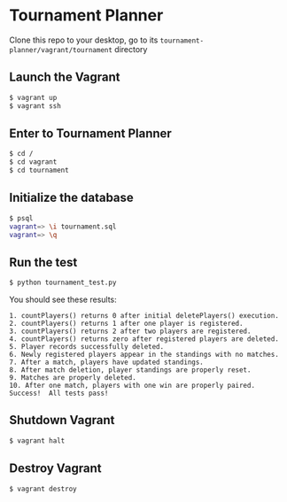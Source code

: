# Tournament Planner
Clone this repo to your desktop, go to its `tournament-planner/vagrant/tournament` directory

## Launch the Vagrant
```bash
$ vagrant up
$ vagrant ssh
```
## Enter to Tournament Planner
```bash
$ cd /
$ cd vagrant
$ cd tournament
```

## Initialize the database
```bash
$ psql
vagrant=> \i tournament.sql
vagrant=> \q
```

## Run the test
```bash
$ python tournament_test.py
```

You should see these results:
```
1. countPlayers() returns 0 after initial deletePlayers() execution.
2. countPlayers() returns 1 after one player is registered.
3. countPlayers() returns 2 after two players are registered.
4. countPlayers() returns zero after registered players are deleted.
5. Player records successfully deleted.
6. Newly registered players appear in the standings with no matches.
7. After a match, players have updated standings.
8. After match deletion, player standings are properly reset.
9. Matches are properly deleted.
10. After one match, players with one win are properly paired.
Success!  All tests pass!
```

## Shutdown Vagrant
```bash
$ vagrant halt
```

## Destroy Vagrant
```bash
$ vagrant destroy
```
